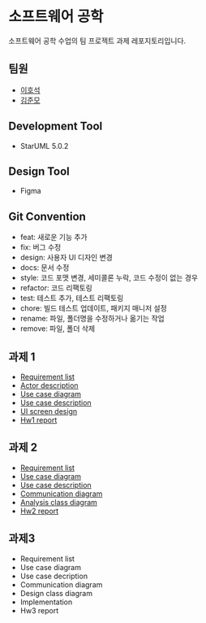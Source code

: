 # 소프트웨어 공학 
소프트웨어 공학 수업의 팀 프로젝트 과제 레포지토리입니다.

## 팀원
- [이호석](https://github.com/hoshogi)
- [김준모](https://github.com/a00700c)

## Development Tool
- StarUML 5.0.2

## Design Tool
- Figma

## Git Convention
- feat: 새로운 기능 추가
- fix: 버그 수정
- design: 사용자 UI 디자인 변경
- docs: 문서 수정
- style: 코드 포맷 변경, 세미콜론 누락, 코드 수정이 없는 경우
- refactor: 코드 리팩토링
- test: 테스트 추가, 테스트 리팩토링
- chore: 빌드 테스트 업데이트, 패키지 매니저 설정
- rename: 파일, 폴더명을 수정하거나 옮기는 작업
- remove: 파일, 폴더 삭제

## 과제 1
- [Requirement list](https://github.com/hoshogi/software-engineering/blob/main/Hw1/Requirement%20list/Requirement%20list.md)
- [Actor description](https://github.com/hoshogi/software-engineering/blob/main/Hw1/Actor%20description/Actor%20description.md)
- [Use case diagram](https://github.com/hoshogi/software-engineering/blob/main/Hw1/Use%20case%20diagram/Use%20case%20diagram.md)
- [Use case description](https://github.com/hoshogi/software-engineering/blob/main/Hw1/Use%20case%20description/Use%20case%20description.md)
- [UI screen design](https://github.com/hoshogi/software-engineering/blob/main/Hw1/UI%20screen%20design/UI%20screen%20design.md)
- [Hw1 report](https://github.com/hoshogi/software-engineering/blob/main/Hw1/Hw1%20report.pdf)

## 과제 2
- [Requirement list](https://github.com/hoshogi/software-engineering/blob/main/Hw2/Requirement%20list/Requirement%20list.md)
- [Use case diagram](https://github.com/hoshogi/software-engineering/blob/main/Hw2/Use%20case%20diagram/Use%20case%20diagram.md)
- [Use case description](https://github.com/hoshogi/software-engineering/blob/main/Hw2/Use%20case%20description/Use%20case%20description.md)
- [Communication diagram](https://github.com/hoshogi/software-engineering/blob/main/Hw2/Communication%20diagram/Communication%20diagram.md)
- [Analysis class diagram](https://github.com/hoshogi/software-engineering/blob/main/Hw2/Analysis%20class%20diagram/Analysis%20class%20diagram.md)
- [Hw2 report](https://github.com/hoshogi/software-engineering/blob/main/Hw2/Hw2%20report.pdf)

## 과제3
- Requirement list
- Use case diagram
- Use case decription
- Communication diagram
- Design class diagram
- Implementation
- Hw3 report 